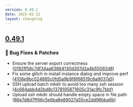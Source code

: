 ```yaml
---
version: 0.49.1
date: 2025-02-22
layout: changelog
---
```

## [0.49.1](#0.49.1)
### 🐛 Bug Fixes & Patches

- Ensure the server export correctness ([0192ff58c7df34aa63664130d307d2a4b55092d8](https://github.com/Voxelum/x-minecraft-launcher/commit/0192ff58c7df34aa63664130d307d2a4b55092d8))
- Fix some glitch in install instance dialog and improve perf ([4108e9bc024885c0fd5a9b9f8f68519c6a9037a5](https://github.com/Voxelum/x-minecraft-launcher/commit/4108e9bc024885c0fd5a9b9f8f68519c6a9037a5))
- SSH upload batch mkdir to avoid too many ssh session ([4c664abb4d2bd8c1378195871605c31ac9fc7bbf](https://github.com/Voxelum/x-minecraft-launcher/commit/4c664abb4d2bd8c1378195871605c31ac9fc7bbf))
- Upload ssh mkdir should handle empty space in file path ([86e7d8d7ff66c5e6ba8e89027a55ce2dd96bba6b](https://github.com/Voxelum/x-minecraft-launcher/commit/86e7d8d7ff66c5e6ba8e89027a55ce2dd96bba6b))
